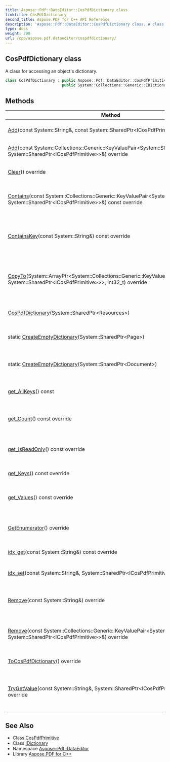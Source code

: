 ```yaml
---
title: Aspose::Pdf::DataEditor::CosPdfDictionary class
linktitle: CosPdfDictionary
second_title: Aspose.PDF for C++ API Reference
description: 'Aspose::Pdf::DataEditor::CosPdfDictionary class. A class for accessing an object''s dictionary in C++.'
type: docs
weight: 200
url: /cpp/aspose.pdf.dataeditor/cospdfdictionary/
---
```

## CosPdfDictionary class


A class for accessing an object's dictionary.

```cpp
class CosPdfDictionary : public Aspose::Pdf::DataEditor::CosPdfPrimitive,
                         public System::Collections::Generic::IDictionary<System::String, System::SharedPtr<ICosPdfPrimitive>>
```

## Methods

| Method | Description |
| --- | --- |
| [Add](./add/)(const System::String\&, const System::SharedPtr\<ICosPdfPrimitive\>\&) override | Set [ICosPdfPrimitive](../icospdfprimitive/) to dictionary. |
| [Add](./add/)(const System::Collections::Generic::KeyValuePair\<System::String, System::SharedPtr\<ICosPdfPrimitive\>\>\&) override | Set [ICosPdfPrimitive](../icospdfprimitive/) to dictionary. |
| [Clear](./clear/)() override | Removes all items from the [CosPdfDictionary](./). |
| [Contains](./contains/)(const System::Collections::Generic::KeyValuePair\<System::String, System::SharedPtr\<ICosPdfPrimitive\>\>\&) const override | Determines whether the [CosPdfDictionary](./) contains a specific value. |
| [ContainsKey](./containskey/)(const System::String\&) const override | Determines whether the [CosPdfDictionary](./) contains an element with the specified key. |
| [CopyTo](./copyto/)(System::ArrayPtr\<System::Collections::Generic::KeyValuePair\<System::String, System::SharedPtr\<ICosPdfPrimitive\>\>\>, int32_t) override | Copies the elements of the [CosPdfDictionary](./) to an [Array](../../aspose.pdf/xmpfieldtype/), starting at a particular [Array](../../aspose.pdf/xmpfieldtype/) index. |
| [CosPdfDictionary](./cospdfdictionary/)(System::SharedPtr\<Resources\>) | Creates a dictionary from resources. |
| static [CreateEmptyDictionary](./createemptydictionary/)(System::SharedPtr\<Page\>) | Creates an empty dictionary that will be attached to the page. |
| static [CreateEmptyDictionary](./createemptydictionary/)(System::SharedPtr\<Document\>) | Creates an empty dictionary that will be attached to the document. |
| [get_AllKeys](./get_allkeys/)() const | Full collection of keys. Contains editable and not editable keys. |
| [get_Count](./get_count/)() const override | Gets the number of elements contained in the [CosPdfDictionary](./). |
| [get_IsReadOnly](./get_isreadonly/)() const override | Gets a value indicating whether the [CosPdfDictionary](./) is read-only. |
| [get_Keys](./get_keys/)() const override | [Collection](../../aspose.pdf/collection/) of editable keys. |
| [get_Values](./get_values/)() const override | Gets an [ICollection](../../system.collections.generic/icollection/icollection/) containing the values in the [CosPdfDictionary](./). |
| [GetEnumerator](./getenumerator/)() override | Returns an enumerator that iterates through the collection. |
| [idx_get](./idx_get/)(const System::String\&) const override | Gets the element with the specified key. |
| [idx_set](./idx_set/)(const System::String\&, System::SharedPtr\<ICosPdfPrimitive\>) override | Sets the element with the specified key. |
| [Remove](./remove/)(const System::String\&) override | Removes the element with the specified key from the [CosPdfDictionary](./). |
| [Remove](./remove/)(const System::Collections::Generic::KeyValuePair\<System::String, System::SharedPtr\<ICosPdfPrimitive\>\>\&) override | Removes the first occurrence of a specific object from the [CosPdfDictionary](./). |
| [ToCosPdfDictionary](./tocospdfdictionary/)() override | Tries cast this instance to [CosPdfDictionary](./). |
| [TryGetValue](./trygetvalue/)(const System::String\&, System::SharedPtr\<ICosPdfPrimitive\>\&) const override | For access to simple data type like string, name, bool, number. Returns null for other types. |
## See Also

* Class [CosPdfPrimitive](../cospdfprimitive/)
* Class [IDictionary](../../system.collections.generic/idictionary/)
* Namespace [Aspose::Pdf::DataEditor](../)
* Library [Aspose.PDF for C++](../../)
